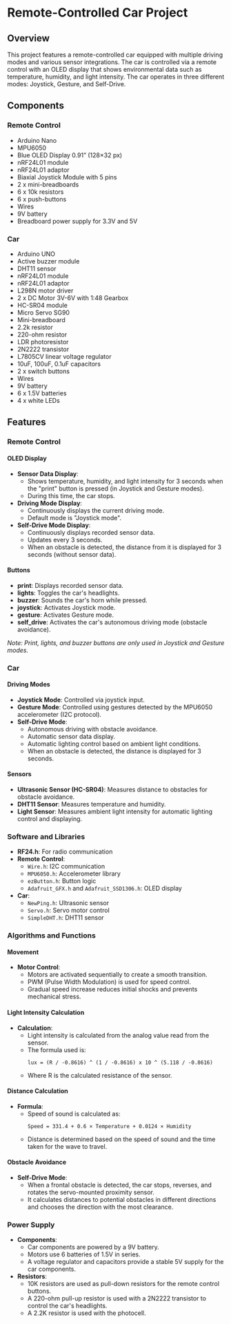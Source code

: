 # Remote-Controlled Car Project

## Overview

This project features a remote-controlled car equipped with multiple driving modes and various sensor integrations. The car is controlled via a remote control with an OLED display that shows environmental data such as temperature, humidity, and light intensity. The car operates in three different modes: Joystick, Gesture, and Self-Drive.

## Components

### Remote Control

- Arduino Nano
- MPU6050
- Blue OLED Display 0.91” (128×32 px)
- nRF24L01 module
- nRF24L01 adaptor
- Biaxial Joystick Module with 5 pins
- 2 x mini-breadboards
- 6 x 10k resistors
- 6 x push-buttons
- Wires
- 9V battery
- Breadboard power supply for 3.3V and 5V

### Car

- Arduino UNO
- Active buzzer module
- DHT11 sensor
- nRF24L01 module
- nRF24L01 adaptor
- L298N motor driver
- 2 x DC Motor 3V-6V with 1:48 Gearbox
- HC-SR04 module
- Micro Servo SG90
- Mini-breadboard
- 2.2k resistor
- 220-ohm resistor
- LDR photoresistor
- 2N2222 transistor
- L7805CV linear voltage regulator
- 10uF, 100uF, 0.1uF capacitors
- 2 x switch buttons
- Wires
- 9V battery
- 6 x 1.5V batteries
- 4 x white LEDs


## Features

### Remote Control

#### OLED Display

- **Sensor Data Display**: 
  - Shows temperature, humidity, and light intensity for 3 seconds when the "print" button is pressed (in Joystick and Gesture modes).
  - During this time, the car stops.
- **Driving Mode Display**:
  - Continuously displays the current driving mode.
  - Default mode is "Joystick mode".
- **Self-Drive Mode Display**:
  - Continuously displays recorded sensor data.
  - Updates every 3 seconds.
  - When an obstacle is detected, the distance from it is displayed for 3 seconds (without sensor data).

#### Buttons

- **print**: Displays recorded sensor data.
- **lights**: Toggles the car's headlights.
- **buzzer**: Sounds the car's horn while pressed.
- **joystick**: Activates Joystick mode.
- **gesture**: Activates Gesture mode.
- **self_drive**: Activates the car's autonomous driving mode (obstacle avoidance).

*Note: Print, lights, and buzzer buttons are only used in Joystick and Gesture modes.*

### Car

#### Driving Modes

- **Joystick Mode**: Controlled via joystick input.
- **Gesture Mode**: Controlled using gestures detected by the MPU6050 accelerometer (I2C protocol).
- **Self-Drive Mode**: 
  - Autonomous driving with obstacle avoidance.
  - Automatic sensor data display.
  - Automatic lighting control based on ambient light conditions.
  - When an obstacle is detected, the distance is displayed for 3 seconds.

#### Sensors

- **Ultrasonic Sensor (HC-SR04)**: Measures distance to obstacles for obstacle avoidance.
- **DHT11 Sensor**: Measures temperature and humidity.
- **Light Sensor**: Measures ambient light intensity for automatic lighting control and displaying.

### Software and Libraries

- **RF24.h**: For radio communication
- **Remote Control**:
  - `Wire.h`: I2C communication
  - `MPU6050.h`: Accelerometer library
  - `ezButton.h`: Button logic
  - `Adafruit_GFX.h` and `Adafruit_SSD1306.h`: OLED display
- **Car**:
  - `NewPing.h`: Ultrasonic sensor
  - `Servo.h`: Servo motor control
  - `SimpleDHT.h`: DHT11 sensor

### Algorithms and Functions

#### Movement

- **Motor Control**:
  - Motors are activated sequentially to create a smooth transition.
  - PWM (Pulse Width Modulation) is used for speed control.
  - Gradual speed increase reduces initial shocks and prevents mechanical stress.

#### Light Intensity Calculation

- **Calculation**:
  - Light intensity is calculated from the analog value read from the sensor.
  - The formula used is:
    ```plaintext
    lux = (R / -0.8616) ^ (1 / -0.8616) x 10 ^ (5.118 / -0.8616)
    ```
  - Where R is the calculated resistance of the sensor.

#### Distance Calculation

- **Formula**:
  - Speed of sound is calculated as:
    ```plaintext
    Speed = 331.4 + 0.6 × Temperature + 0.0124 × Humidity
    ```
  - Distance is determined based on the speed of sound and the time taken for the wave to travel.

#### Obstacle Avoidance

- **Self-Drive Mode**:
  - When a frontal obstacle is detected, the car stops, reverses, and rotates the servo-mounted proximity sensor.
  - It calculates distances to potential obstacles in different directions and chooses the direction with the most clearance.

### Power Supply

- **Components**:
  - Car components are powered by a 9V battery.
  - Motors use 6 batteries of 1.5V in series.
  - A voltage regulator and capacitors provide a stable 5V supply for the car components.
- **Resistors**:
  - 10K resistors are used as pull-down resistors for the remote control buttons.
  - A 220-ohm pull-up resistor is used with a 2N2222 transistor to control the car's headlights.
  - A 2.2K resistor is used with the photocell.

